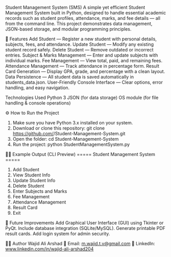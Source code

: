 Student Management System (SMS)
    A simple yet efficient Student Management System built in Python, designed to handle essential academic records such as student profiles, attendance, marks, and fee details — all from the command line.
    This project demonstrates data management, JSON-based storage, and modular programming principles.

🧾 Features
    Add Student — Register a new student with personal details, subjects, fees, and attendance.
    Update Student — Modify any existing student record safely.
    Delete Student — Remove outdated or incorrect entries.
    Subject & Marks Management — Enter and update subjects with individual marks.
    Fee Management — View total, paid, and remaining fees.
    Attendance Management — Track attendance in percentage form.
    Result Card Generation — Display GPA, grade, and percentage with a clean layout.
    Data Persistence — All student data is saved automatically in students_data.json.
    User-Friendly Console Interface — Clear options, error handling, and easy navigation.

Technologies Used
    Python 3
    JSON (for data storage)
    OS module (for file handling & console operations)


⚙️ How to Run the Project
1.  Make sure you have Python 3.x installed on your system.
2.  Download or clone this repository:
    git clone https://github.com/<your-username>/Student-Management-System.git
3.  Open the folder:
    cd Student-Management-System
4.  Run the project:
    python StudentManagementSystem.py

🧑‍💻 Example Output (CLI Preview)
===== Student Management System =====
1. Add Student
2. View Student Info
3. Update Student Info
4. Delete Student
5. Enter Subjects and Marks
6. Fee Management
7. Attendance Management
8. Result Card
9. Exit

🚀 Future Improvements
Add Graphical User Interface (GUI) using Tkinter or PyQt.
Include database integration (SQLite/MySQL).
Generate printable PDF result cards.
Add login system for admin security.

🧑‍🎓 Author
Wajid Ali Arshad
📧 Email: m.wajid.t.v@gmail.com
🔗 LinkedIn: www.linkedin.com/in/wajid-ali-arshad204
